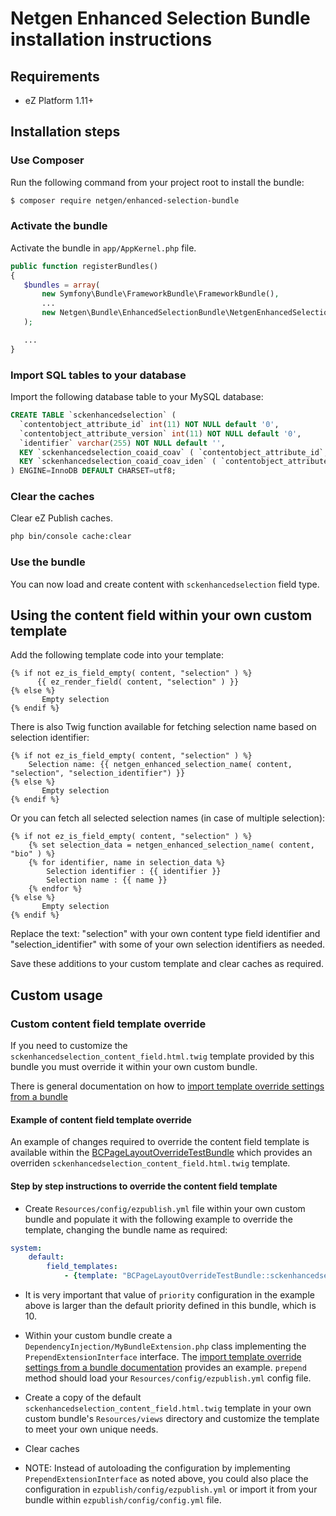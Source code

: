Netgen Enhanced Selection Bundle installation instructions
==========================================================

Requirements
------------

* eZ Platform 1.11+

Installation steps
------------------

### Use Composer

Run the following command from your project root to install the bundle:

```bash
$ composer require netgen/enhanced-selection-bundle
```

### Activate the bundle

Activate the bundle in `app/AppKernel.php` file.

```php
public function registerBundles()
{
   $bundles = array(
       new Symfony\Bundle\FrameworkBundle\FrameworkBundle(),
       ...
       new Netgen\Bundle\EnhancedSelectionBundle\NetgenEnhancedSelectionBundle()
   );

   ...
}
```

### Import SQL tables to your database

Import the following database table to your MySQL database:

```sql
CREATE TABLE `sckenhancedselection` (
  `contentobject_attribute_id` int(11) NOT NULL default '0',
  `contentobject_attribute_version` int(11) NOT NULL default '0',
  `identifier` varchar(255) NOT NULL default '',
  KEY `sckenhancedselection_coaid_coav` ( `contentobject_attribute_id`, `contentobject_attribute_version` ),
  KEY `sckenhancedselection_coaid_coav_iden` ( `contentobject_attribute_id`, `contentobject_attribute_version`, `identifier` )
) ENGINE=InnoDB DEFAULT CHARSET=utf8;
```

### Clear the caches

Clear eZ Publish caches.

```bash
php bin/console cache:clear
```

### Use the bundle

You can now load and create content with `sckenhancedselection` field type.

## Using the content field within your own custom template

Add the following template code into your template:

```twig
{% if not ez_is_field_empty( content, "selection" ) %}
      {{ ez_render_field( content, "selection" ) }}
{% else %}
       Empty selection
{% endif %}
```

There is also Twig function available for fetching selection name based on selection identifier:

```twig
{% if not ez_is_field_empty( content, "selection" ) %}
    Selection name: {{ netgen_enhanced_selection_name( content, "selection", "selection_identifier") }}
{% else %}
       Empty selection
{% endif %}
```

Or you can fetch all selected selection names (in case of multiple selection):

```twig
{% if not ez_is_field_empty( content, "selection" ) %}
    {% set selection_data = netgen_enhanced_selection_name( content, "bio" ) %}
    {% for identifier, name in selection_data %}
        Selection identifier : {{ identifier }}
        Selection name : {{ name }}
    {% endfor %}
{% else %}
       Empty selection
{% endif %}
```

Replace the text: "selection" with your own content type field identifier and "selection_identifier" with some of your own selection identifiers as needed.

Save these additions to your custom template and clear caches as required.


Custom usage
------------

### Custom content field template override

If you need to customize the `sckenhancedselection_content_field.html.twig` template provided by this bundle you must override it within your own custom bundle.

There is general documentation on how to [import template override settings from a bundle](https://doc.ez.no/display/EZP/Import+settings+from+a+bundle)

#### Example of content field template override

An example of changes required to override the content field template is available within the [BCPageLayoutOverrideTestBundle](https://github.com/brookinsconsulting/BCPageLayoutOverrideTestBundle/commit/e48f57387a3b88c5869300d64e9ff3702eb37a67) which provides an overriden `sckenhancedselection_content_field.html.twig` template.

#### Step by step instructions to override the content field template

* Create `Resources/config/ezpublish.yml` file within your own custom bundle and populate it with the following example to override the template, changing the bundle name as required:

```yaml
system:
    default:
        field_templates:
            - {template: "BCPageLayoutOverrideTestBundle::sckenhancedselection_content_field.html.twig", priority: 30}
```

* It is very important that value of `priority` configuration in the example above is larger than the default priority defined in this bundle, which is 10.

* Within your custom bundle create a `DependencyInjection/MyBundleExtension.php` class implementing the `PrependExtensionInterface` interface. The [import template override settings from a bundle documentation](https://doc.ez.no/display/EZP/Import+settings+from+a+bundle#Importsettingsfromabundle-Theimplicitway) provides an example. `prepend` method should load your `Resources/config/ezpublish.yml` config file.

* Create a copy of the default `sckenhancedselection_content_field.html.twig` template in your own custom bundle's `Resources/views` directory and customize the template to meet your own unique needs.

* Clear caches

* NOTE: Instead of autoloading the configuration by implementing `PrependExtensionInterface` as noted above, you could also place the configuration in `ezpublish/config/ezpublish.yml` or import it from your bundle within `ezpublish/config/config.yml` file.
